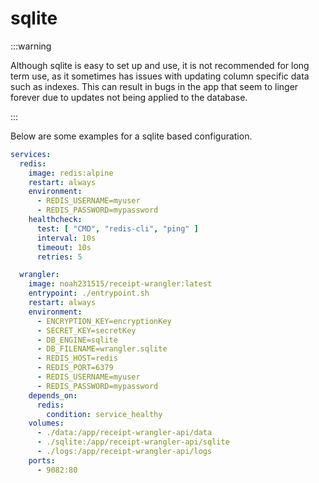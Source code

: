# sqlite

:::warning

Although sqlite is easy to set up and use, it is not recommended for long term use, as it sometimes has issues with
updating column specific data such as indexes. This can result in bugs in the app that seem to linger forever due to
updates not being applied to the database.

:::

Below are some examples for a sqlite based configuration.

```yaml title="docker-compose.yaml"
services:
  redis:
    image: redis:alpine
    restart: always
    environment:
      - REDIS_USERNAME=myuser
      - REDIS_PASSWORD=mypassword
    healthcheck:
      test: [ "CMD", "redis-cli", "ping" ]
      interval: 10s
      timeout: 10s
      retries: 5

  wrangler:
    image: noah231515/receipt-wrangler:latest
    entrypoint: ./entrypoint.sh
    restart: always
    environment:
      - ENCRYPTION_KEY=encryptionKey
      - SECRET_KEY=secretKey
      - DB_ENGINE=sqlite
      - DB_FILENAME=wrangler.sqlite
      - REDIS_HOST=redis
      - REDIS_PORT=6379
      - REDIS_USERNAME=myuser
      - REDIS_PASSWORD=mypassword
    depends_on:
      redis:
        condition: service_healthy
    volumes:
      - ./data:/app/receipt-wrangler-api/data
      - ./sqlite:/app/receipt-wrangler-api/sqlite
      - ./logs:/app/receipt-wrangler-api/logs
    ports:
      - 9082:80
```
